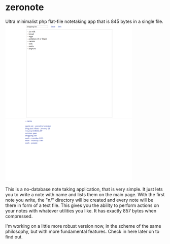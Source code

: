 # zeronote
Ultra minimalist php flat-file notetaking app that is 845 bytes in a single file.  
<img src="zero1.png" width="400"><img src="zero2.png" width="400">

This is a no-database note taking application, that is very simple. It just lets you to write a note with name and lists them on the main page.
With the first note you write, the "n/" directory will be created and every note will be there in form of a text file. This gives you the ability
to perform actions on your notes with whatever utilities you like. It has exactly 857 bytes when 
compressed.

I'm working on a little more robust version now, in the scheme of the same philosophy, but with more fundamental features. Check in here later on to find out.
